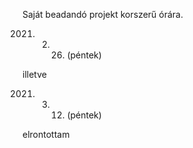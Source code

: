 Saját beadandó projekt korszerű órára.

2021. 02. 26. (péntek)

illetve 

2021. 03. 12. (péntek)

elrontottam